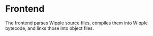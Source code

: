 # Frontend

The frontend parses Wipple source files, compiles them into Wipple bytecode, and links those into object files.
